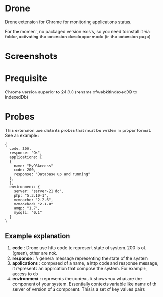 Drone
=====

Drone extension for Chrome for monitoring applications status.

For the moment, no packaged version exists, so you need to install it via folder, activating the extension developper mode (in the extension page)

Screenshots
============
[image]: https://raw.github.com/mrsinham/Drone/master/example/screenshots/home.jpg "Drone Home"

Prequisite
==========

Chrome version superior to 24.0.0 (rename ofwebkitIndexedDB to indexedDb)

Probes
==========
This extension use distants probes that must be written in proper format. See an example :


    {
      code: 200,
      response: "Ok",
      applications: [
      {
        name: "MyDBAccess",
        code: 200,
        response: "Database up and running"
      },
      ],
      environment: {
        server: "server-21.dc",
        php: "5.3.10-1",
        memcache: "2.2.6",
        memcached: "2.1.0",
        amqp: "1.7",
        mysqli: "0.1"
      }
    }

Example explanation
-------------------

1.  __code__ : Drone use http code to represent state of system. 200 is ok (green), other are nok.
2.  __response__ : A general message representing the state of the system
3.  __applications__ : composed of a name, a http code and response message, it represents an application that compose the system. For example, access to db
4.  __environment__ : represents the context. It shows you what are the component of your system. Essentially contexts variable like name of th server of version of a component. This is a set of key values pairs.

